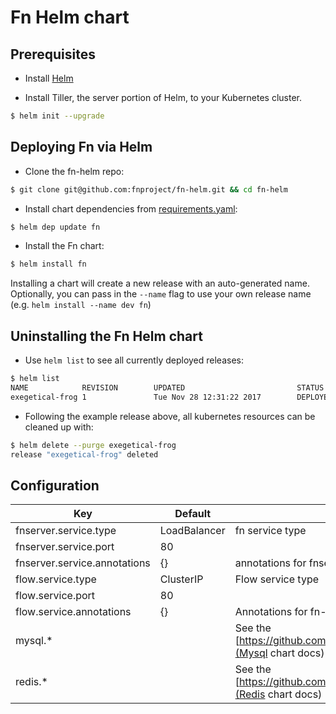 # Fn Helm chart

## Prerequisites

- Install [Helm](https://github.com/kubernetes/helm#install)

- Install Tiller, the server portion of Helm, to your Kubernetes cluster.

```bash
$ helm init --upgrade
```

## Deploying Fn via Helm

- Clone the fn-helm repo:

```bash
$ git clone git@github.com:fnproject/fn-helm.git && cd fn-helm
```

- Install chart dependencies from [requirements.yaml](./fn/requirements.yaml):

```bash
$ helm dep update fn
```

- Install the Fn chart:

```bash
$ helm install fn
```

Installing a chart will create a new release with an auto-generated name.
Optionally, you can pass in the `--name` flag to use your own release name
(e.g. `helm install --name dev fn`)


## Uninstalling the Fn Helm chart

- Use `helm list` to see all currently deployed releases:

```bash
$ helm list
NAME            REVISION        UPDATED                         STATUS          CHART           NAMESPACE
exegetical-frog 1               Tue Nov 28 12:31:22 2017        DEPLOYED        fn-0.1.0        default
```

- Following the example release above, all kubernetes resources can be cleaned up with:

```bash
$ helm delete --purge exegetical-frog
release "exegetical-frog" deleted
```


## Configuration 

|  Key                         |    Default     | Notes               | 
| -------------------------    |  -----------   | -------             |
| fnserver.service.type        |   LoadBalancer |  fn service  type           |
| fnserver.service.port        |   80           |                     |
| fnserver.service.annotations |   {}           |  annotations for fnserver service  (e.g. to configure load balancer)          |
| flow.service.type            |   ClusterIP    |  Flow service type             |
| flow.service.port            |   80           |                     |
| flow.service.annotations     |   {}           |  Annotations for fn-flow  service  (e.g. to configure load balancer)          |
| mysql.*                      |                |  See the [https://github.com/kubernetes/charts/tree/master/stable/mysql](Mysql chart docs) | 
| redis.*                      |                |  See the [https://github.com/kubernetes/charts/tree/master/stable/redis](Redis chart docs) | 
 
